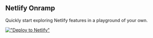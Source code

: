 ## Netlify Onramp

Quickly start exploring Netlify features in a playground of your own.



[!["Deploy to Netlify"](https://www.netlify.com/img/deploy/button.svg)](https://app.netlify.com/start/deploy?repository=https://github.com/philhawkworth/onramp)
